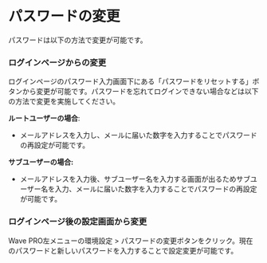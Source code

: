# パスワードの変更

パスワードは以下の方法で変更が可能です。

### ログインページからの変更

ログインページのパスワード入力画面下にある「パスワードをリセットする」ボタンから変更が可能です。パスワードを忘れてログインできない場合などは以下の方法で変更を実施してください。

**ルートユーザーの場合**:&#x20;

* メールアドレスを入力し、メールに届いた数字を入力することでパスワードの再設定が可能です。

**サブユーザーの場合:**

* メールアドレスを入力後、サブユーザー名を入力する画面が出るためサブユーザー名を入力、メールに届いた数字を入力することでパスワードの再設定が可能です。

### ログインページ後の設定画面から変更

Wave PRO左メニューの環境設定 > パスワードの変更ボタンをクリック。現在のパスワードと新しいパスワードを入力することで設定変更が可能です。
